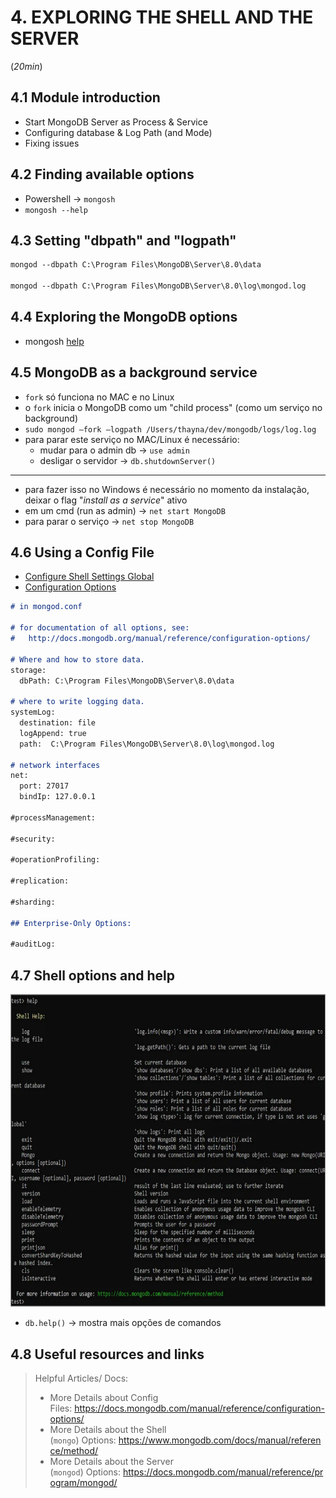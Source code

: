 # 4. EXPLORING THE SHELL AND THE SERVER

(_20min_)

## 4.1 Module introduction

- Start MongoDB Server as Process & Service
- Configuring database & Log Path (and Mode)
- Fixing issues

## 4.2 Finding available options

- Powershell → `mongosh`
- `mongosh --help`

## 4.3 Setting "dbpath" and "logpath"

``` markdown
mongod --dbpath C:\Program Files\MongoDB\Server\8.0\data

mongod --dbpath C:\Program Files\MongoDB\Server\8.0\log\mongod.log
```

## 4.4 Exploring the MongoDB options

- mongosh [help](https://www.mongodb.com/docs/mongodb-shell/reference/access-mdb-shell-help/)

## 4.5 MongoDB as a background service

- `fork` só funciona no MAC e no Linux
- o `fork` inicia o MongoDB como um "child process" (como um serviço no background)
- `sudo mongod —fork —logpath /Users/thayna/dev/mongodb/logs/log.log`
- para parar este serviço no MAC/Linux é necessário:
    - mudar para o admin db → `use admin`
    - desligar o servidor → `db.shutdownServer()`
---
- para fazer isso no Windows é necessário no momento da instalação, deixar o flag "_install as a service_" ativo
- em um cmd (run as admin) → `net start MongoDB`
- para parar o serviço → `net stop MongoDB`

## 4.6 Using a Config File

- [Configure Shell Settings Global](https://www.mongodb.com/docs/mongodb-shell/reference/configure-shell-settings-global/)
- [Configuration Options](https://www.mongodb.com/docs/manual/reference/configuration-options/)

``` markdown
# in mongod.conf

# for documentation of all options, see:
#   http://docs.mongodb.org/manual/reference/configuration-options/

# Where and how to store data.
storage:
  dbPath: C:\Program Files\MongoDB\Server\8.0\data

# where to write logging data.
systemLog:
  destination: file
  logAppend: true
  path:  C:\Program Files\MongoDB\Server\8.0\log\mongod.log

# network interfaces
net:
  port: 27017
  bindIp: 127.0.0.1

#processManagement:

#security:

#operationProfiling:

#replication:

#sharding:

## Enterprise-Only Options:

#auditLog:
```

## 4.7 Shell options and help

<img src="..\imgs\s4\s4-1.png" width=700 height=500 >

- `db.help()` → mostra mais opções de comandos

## 4.8 Useful resources and links

> Helpful Articles/ Docs:
> 
> - More Details about Config Files: https://docs.mongodb.com/manual/reference/configuration-options/
> - More Details about the Shell (`mongo`) Options: https://www.mongodb.com/docs/manual/reference/method/
> - More Details about the Server (`mongod`) Options: https://docs.mongodb.com/manual/reference/program/mongod/